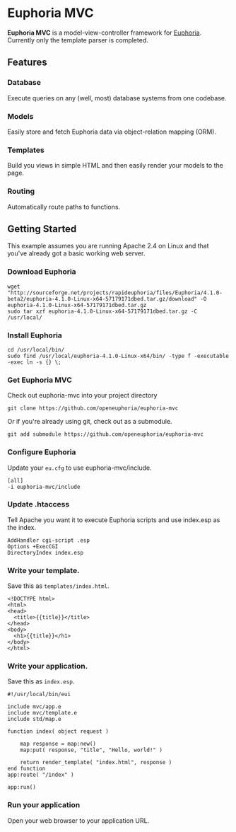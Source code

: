 # Euphoria MVC

**Euphoria MVC** is a model-view-controller framework for [Euphoria](https://githubc.com/OpenEuphoria/Euphoria). Currently only the template parser is completed.

## Features

### Database

Execute queries on any (well, most) database systems from one codebase.

### Models

Easily store and fetch Euphoria data via object-relation mapping (ORM).

### Templates

Build you views in simple HTML and then easily render your models to the page.

### Routing

Automatically route paths to functions.

## Getting Started

This example assumes you are running Apache 2.4 on Linux and that you've already got a basic working web server.

### Download Euphoria

    wget "http://sourceforge.net/projects/rapideuphoria/files/Euphoria/4.1.0-beta2/euphoria-4.1.0-Linux-x64-57179171dbed.tar.gz/download" -O euphoria-4.1.0-Linux-x64-57179171dbed.tar.gz
    sudo tar xzf euphoria-4.1.0-Linux-x64-57179171dbed.tar.gz -C /usr/local/

### Install Euphoria

    cd /usr/local/bin/
    sudo find /usr/local/euphoria-4.1.0-Linux-x64/bin/ -type f -executable -exec ln -s {} \;

### Get Euphoria MVC

Check out euphoria-mvc into your project directory

    git clone https://github.com/openeuphoria/euphoria-mvc

Or if you're already using git, check out as a submodule.

    git add submodule https://github.com/openeuphoria/euphoria-mvc

### Configure Euphoria

Update your `eu.cfg` to use euphoria-mvc/include.

    [all]
    -i euphoria-mvc/include

### Update .htaccess

Tell Apache you want it to execute Euphoria scripts and use index.esp as the index.

    AddHandler cgi-script .esp
    Options +ExecCGI
    DirectoryIndex index.esp

### Write your template.

Save this as `templates/index.html`.

    <!DOCTYPE html>
    <html>
    <head>
      <title>{{title}}</title>
    </head>
    <body>
      <h1>{{title}}</h1>
    </body>
    </html>

### Write your application.

Save this as `index.esp`.

    #!/usr/local/bin/eui

    include mvc/app.e
    include mvc/template.e
    include std/map.e

    function index( object request )

        map response = map:new()
        map:put( response, "title", "Hello, world!" )

        return render_template( "index.html", response )
    end function
    app:route( "/index" )

    app:run()

### Run your application

Open your web browser to your application URL.

